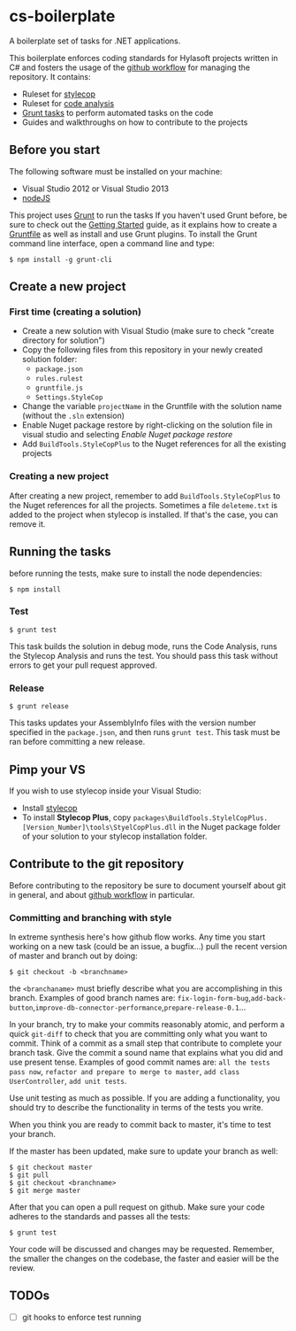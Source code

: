 cs-boilerplate
==============

A boilerplate set of tasks for .NET applications.

This boilerplate enforces coding standards for Hylasoft projects written in C# and fosters the usage of the [github workflow](https://guides.github.com/introduction/flow/index.html) for managing the repository. It contains:

- Ruleset for [stylecop](https://stylecop.codeplex.com/)
- Ruleset for [code analysis](http://msdn.microsoft.com/en-us/library/dd264939.aspx)
- [Grunt tasks](http://gruntjs.com/) to perform automated tasks on the code
- Guides and walkthroughs on how to contribute to the projects

## Before you start

The following software must be installed on your machine:

- Visual Studio 2012 or Visual Studio 2013
- [nodeJS](nodejs.org)

This project uses [Grunt](http://gruntjs.com/) to run the tasks If you haven't used Grunt before, be sure to check out the [Getting Started](http://gruntjs.com/getting-started) guide, as it explains how to create a [Gruntfile](http://gruntjs.com/sample-gruntfile) as well as install and use Grunt plugins. To install the Grunt command line interface, open a command line and type:

    $ npm install -g grunt-cli

## Create a new project

### First time (creating a solution)

- Create a new solution with Visual Studio (make sure to check "create directory for solution")
- Copy the following files from this repository in your newly created solution folder:
  - `package.json`
  - `rules.rulest`
  - `gruntfile.js`
  - `Settings.StyleCop`
- Change the variable `projectName` in the Gruntfile with the solution name (without the `.sln` extension)
- Enable Nuget package restore by right-clicking on the solution file in visual studio and selecting *Enable Nuget package restore*
- Add `BuildTools.StyleCopPlus` to the Nuget references for all the existing projects

### Creating a new project

After creating a new project, remember to add `BuildTools.StyleCopPlus` to the Nuget references for all the projects. Sometimes a file `deleteme.txt` is added to the project when stylecop is installed. If that's the case, you can remove it.

## Running the tasks

before running the tests, make sure to install the node dependencies:

    $ npm install

### Test

    $ grunt test

This task builds the solution in debug mode, runs the Code Analysis, runs the Stylecop Analysis and runs the test. You should pass this task without errors to get your pull request approved.

### Release

    $ grunt release

This tasks updates your AssemblyInfo files with the version number specified in the `package.json`, and then runs `grunt test`. This task must be ran before committing a new release.

## Pimp your VS

If you wish to use stylecop inside your Visual Studio:

- Install [stylecop](http://stylecop.codeplex.com/releases/view/79972)
- To install **Stylecop Plus**, copy `packages\BuildTools.StylelCopPlus.[Version_Number]\tools\StyelCopPlus.dll` in the Nuget package folder of your solution to your stylecop installation folder.

## Contribute to the git repository

Before contributing to the repository be sure to document yourself about git in general, and about [github workflow](https://guides.github.com/introduction/flow/index.html) in particular.

### Committing and branching with style

In extreme synthesis here's how github flow works. Any time you start working on a new task (could be an issue, a bugfix...) pull the recent version of master and branch out by doing:
````
$ git checkout -b <branchname>
````
the `<branchaname>` must briefly describe what you are accomplishing in this branch. Examples of good branch names are: `fix-login-form-bug`,`add-back-button`,`improve-db-connector-performance`,`prepare-release-0.1`...

In your branch, try to make your commits reasonably atomic, and perform a quick `git-diff` to check that you are committing only what you want to commit. Think of a commit as a small step that contribute to complete your branch task. Give the commit a sound name that explains what you did and use present tense. Examples of good commit names are: `all the tests pass now`, `refactor and prepare to merge to master`, `add class UserController`, `add unit tests`.

Use unit testing as much as possible. If you are adding a functionality, you should try to describe the functionality in terms of the tests you write.

When you think you are ready to commit back to master, it's time to test your branch.

If the master has been updated, make sure to update your branch as well:
````
$ git checkout master
$ git pull
$ git checkout <branchname>
$ git merge master
````
After that you can open a pull request on github. Make sure your code adheres to the standards and passes all the tests:
````
$ grunt test
````
Your code will be discussed and changes may be requested. Remember, the smaller the changes on the codebase, the faster and easier will be the review.

## TODOs

- [ ] git hooks to enforce test running
